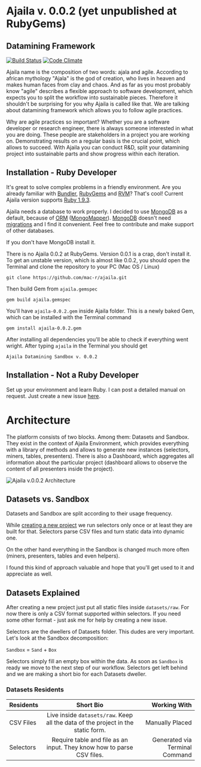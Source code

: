 # Ajaila v. 0.0.2 (yet unpublished at RubyGems)
## Datamining Framework
[![Build Status](https://travis-ci.org/mac-r/ajaila.png?branch=master)](https://travis-ci.org/mac-r/ajaila) [![Code Climate](https://codeclimate.com/badge.png)](https://codeclimate.com/github/mac-r/ajaila)

Ajaila name is the composition of two words: ajala and agile. According to african mythology "Ajala" is the god of creation, who lives in heaven and makes human faces from clay and chaos. And as far as you most probably know "agile" describes a flexible approach to software development, which expects you to split the workflow into sustainable pieces. Therefore it shouldn't be surprising for you why Ajaila is called like that. We are talking about datamining framework which allows you to follow agile practices.

Why are agile practices so important? Whether you are a software developer or research engineer, there is always someone interested in what you are doing. These people are stakeholders in a project you are working on. Demonstrating results on a regular basis is the crucial point, which allows to succeed. With Ajaila you can conduct R&D, split your datamining project into sustainable parts and show progress within each iteration. 

## Installation - Ruby Developer
It's great to solve complex problems in a friendly environment. Are you already familiar with [Bundler](http://gembundler.com/), [RubyGems](https://rubygems.org/) and [RVM](https://rvm.io/)? That's cool! Current Ajaila version supports [Ruby 1.9.3](https://github.com/ruby/ruby). 

Ajaila needs a database to work properly. I decided to use [MongoDB](http://www.mongodb.org/) as a default, because of [ORM](http://en.wikipedia.org/wiki/Object-relational_mapping) ([MongoMapper](http://mongomapper.com/)). [MongoDB](http://www.mongodb.org/) doesn't need [migrations](http://guides.rubyonrails.org/migrations.html) and I find it convenient. Feel free to contribute and make support of other databases.

If you don't have MongoDB install it. 

There is no Ajaila 0.0.2 at RubyGems. Version 0.0.1 is a crap, don't install it. To get an unstable version, which is almost like 0.0.2, you should open the Terminal and clone the repository to your PC (Mac OS / Linux)
```
git clone https://github.com/mac-r/ajaila.git
```

Then build Gem from `ajaila.gemspec`
```
gem build ajaila.gemspec
```

You'll have `ajaila-0.0.2.gem` inside Ajaila folder. This is a newly baked Gem, which can be installed with the Terminal command
```
gem install ajaila-0.0.2.gem
```

After installing all dependencies you'll be able to check if everything went wright. After typing `ajaila` in the Terminal you should get
```
Ajaila Datamining Sandbox v. 0.0.2
```

## Installation - Not a Ruby Developer
Set up your environment and learn Ruby. I can post a detailed manual on request. Just create a new issue [here](https://github.com/mac-r/ajaila/issues/new).

# Architecture
The platform consists of two blocks. Among them: Datasets and Sandbox. They exist in the context of Ajaila Environment, which provides everything with a library of methods and allows to generate new instances (selectors, miners, tables, presenters). There is also a Dashboard, which aggregates all information about the particular project (dashboard allows to observe the content of all presenters inside the project).

![Ajaila v.0.0.2 Architecture](https://raw.github.com/mac-r/ajaila-media/master/ajaila_002_architecture.png)

## Datasets vs. Sandbox
Datasets and Sandbox are split according to their usage frequency. 

While [creating a new project](https://github.com/mac-r/ajaila/wiki/Starting-Project) we run selectors only once or at least they are built for that. Selectors parse CSV files and turn static data into dynamic one. 

On the other hand everything in the Sandbox is changed much more often (miners, presenters, tables and even helpers). 

I found this kind of approach valuable and hope that you'll get used to it and appreciate as well.

## Datasets Explained
After creating a new project just put all static files inside `datasets/raw`. For now there is only a CSV format supported within selectors. If you need some other format - just ask me for help by creating a new issue. 

Selectors are the dwellers of Datasets folder. This dudes are very important. Let's look at the Sandbox decomposition: 

`Sandbox` = `Sand` + `Box`

Selectors simply fill an empty box within the data. As soon as `Sandbox` is ready we move to the next step of our workflow. Selectors get left behind and we are making a short bio for each Datasets dweller.

### Datasets Residents
| Residents        | Short Bio | Working With |
| ------------- |:-------------:| -----:|
| CSV Files      | Live inside `datasets/raw`. Keep all the data of the project in the static form. | Manually Placed |
| Selectors      | Require table and file as an input. They know how to parse CSV files. | Generated via Terminal Command |




